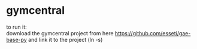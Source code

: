 gymcentral
==========
to run it:  
download the gymcentral project from here https://github.com/esseti/gae-base-py and link it to the project (ln -s)
